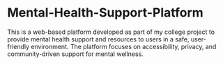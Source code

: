 # Mental-Health-Support-Platform
This is a web-based platform developed as part of my college project to provide mental health support and resources to users in a safe, user-friendly environment. The platform focuses on accessibility, privacy, and community-driven support for mental wellness.
